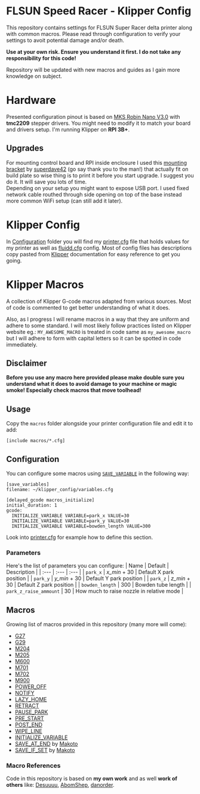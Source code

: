 # FLSUN Speed Racer - Klipper Config
This repository contains settings for FLSUN Super Racer delta printer along with common macros.
Please read through configuration to verify your settings to avoit potential damage and/or death.

**Use at your own risk. Ensure you understand it first. I do not take any responsibility for this code!**

Repository will be updated with new macros and guides as I gain more knowledge on subject.

# Hardware
Presented configuration pinout is based on [MKS Robin Nano V3.0](https://github.com/makerbase-mks/Klipper-for-MKS-Boards) with **tmc2209** stepper drivers. You might need to modify it to match your board and drivers setup. I'm running Klipper on **RPI 3B+**.

## Upgrades
For mounting control board and RPI inside enclosure I used this [mounting bracket](https://www.thingiverse.com/thing:4980886) by [superdave42](https://www.thingiverse.com/superdave42/designs) (go say thank you to the man!) that actually fit on build plate so wise thing is to print it before you start upgrade. I suggest you do it. It will save you lots of time.</br>
Depending on your setup you might want to expose USB port. I used fixed network cable routhed through side opening on top of the base instead more common WiFi setup (can still add it later).

# Klipper Config

In [Configuration](/Configuration/) folder you will find my [printer.cfg](/Configuration/printer.cfg) file that holds values for my printer as well as [fluidd.cfg](/Configuration/fluidd.cfg) config. Most of config files has descriptions copy pasted from [Klipper](https://www.klipper3d.org/) documentation for easy reference to get you going.


# Klipper Macros

A collection of Klipper G-code macros adapted from various sources.
Most of code is commented to get better understanding of what it does.

Also, as I progress I will rename macros in a way that they are uniform and adhere to some standard. I will most likely follow practices listed on Klipper website eg.: `MY_AWESOME_MACRO` is treated in code same as `my_awesome_macro` but I will adhere to form with capital letters so it can be spotted in code immediately.

## Disclaimer
**Before you use any macro here provided please make double sure you understand what it does to avoid damage to your machine or magic smoke! Especially check macros that move toolhead!**

## Usage
Copy the `macros` folder alongside your printer configuration file and edit it to add:

```
[include macros/*.cfg]
```

## Configuration
You can configure some macros using [`SAVE_VARIABLE`](https://github.com/KevinOConnor/klipper/blob/master/docs/G-Codes.md#save-variables) in the following way:

```
[save_variables]
filename: ~/klipper_config/variables.cfg

[delayed_gcode macros_initialize]
initial_duration: 1
gcode:
  INITIALIZE_VARIABLE VARIABLE=park_x VALUE=30
  INITIALIZE_VARIABLE VARIABLE=park_y VALUE=30
  INITIALIZE_VARIABLE VARIABLE=bowden_length VALUE=300
```
Look into [printer.cfg](Configuration/printer.cfg) for example how to define this section.

### Parameters

Here's the list of parameters you can configure:
| Name                    | Default       | Description             |
| :---                    | :---          | :---                    |
| `park_x`                | *x_min* + 30  | Default X park position |
| `park_y`                | *y_min* + 30  | Default Y park position |
| `park_z`                | *z_min* + 30  | Default Z park position |
| `bowden_length`         | 300           | Bowden tube length      |
| `park_z_raise_ammount`  | 30            | How much to raise nozzle in relative mode |

## Macros
Growing list of macros provided in this repository (many more will come):
* [G27](/Configuration/macros/G27.cfg)
* [G29](/Configuration/macros/G29.cfg)
* [M204](/Configuration/macros/M204.cfg)
* [M205](/Configuration/macros/M205.cfg)
* [M600](/Configuration/macros/M600.cfg)
* [M701](/Configuration/macros/M701.cfg)
* [M702](/Configuration/macros/M702.cfg)
* [M900](/Configuration/macros/M900.cfg)
* [POWER_OFF](/Configuration/macros/POWER_OFF.cfg)
* [NOTIFY](/Configuration/macros/NOTIFY.cfg)
* [LAZY_HOME](/Configuration/macros/LAZY_HOME.cfg)
* [RETRACT](/Configuration/macros/RETRACT.cfg)
* [PAUSE_PARK](/Configuration/macros/PAUSE_PARK.cfg)
* [PRE_START](/Configuration/macros/PRE_START.cfg)
* [POST_END](/Configuration/macros/POST_END.cfg)
* [WIPE_LINE](/Configuration/macros/WIPE_LINE.cfg)
* [INITIALIZE_VARIABLE](/Configuration/macros/INITIALIZE_VARIABLE.cfg)
* [SAVE_AT_END](/Configuration/macros/SAVE_AT_END.cfg) by [Makoto](https://klipper.info/macro-examples-1/makotos-conditional-config-saving)
* [SAVE_IF_SET](/Configuration/macros/SAVE_IF_SET.cfg) by [Makoto](https://klipper.info/macro-examples-1/makotos-conditional-config-saving)

### Macro References
Code in this repository is based on **my own work** and as well **work of others** like: 
[Desuuuu](https://github.com/Desuuuu/klipper-macros), [AbomShep](https://github.com/AbomShep), [danorder](https://github.com/danorder).